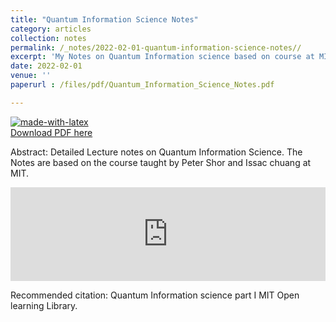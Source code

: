 ```yaml
---
title: "Quantum Information Science Notes"
category: articles
collection: notes
permalink: /_notes/2022-02-01-quantum-information-science-notes// 
excerpt: 'My Notes on Quantum Information science based on course at MIT Open learning Library'
date: 2022-02-01
venue: ''
paperurl : /files/pdf/Quantum_Information_Science_Notes.pdf 

---
```

[![made-with-latex](https://img.shields.io/badge/Made%20with-LaTeX-1f425f.svg)](https://www.overleaf.com/read/fqzrcgbswbvy)  
<a href='https://www.dropbox.com/s/v73a5pxr52kb65j/Quantum_Information_Science_Notes%20%281%29.pdf?dl=0'>Download PDF here</a>


Abstract: Detailed Lecture notes on Quantum Information Science. The Notes are based on the course taught by Peter Shor and Issac chuang at MIT.  

<embed src="https://sandeshkatakam.github.io/files/pdf/Quantum_Information_Science_Notes.pdf" type="application/pdf" width="100%" />  


 Recommended citation: Quantum Information science part I MIT Open learning Library.
